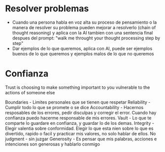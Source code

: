 
# Resolver problemas

- Cuando una persona habla en voz alta su proceso de pensamiento o la manera de resolver su problema pueden mejorar a resolverlo (chain of thought reasoning) y aplica con la AI tambien con una sentencia final despues del prompt: "walk me throught your thought processing step by step"
- Dar ejemplos de lo que queremos, aplica con AI, puede ser ejemplos buenos de lo que queremos y ejemplos malos de lo que no queremos

# Confianza

Trust is choosing to make something important to you vulnerable to the actions of someone else

Boundaries - Limites personales que se tienen que respetar
Reliability - Cumplir todo lo que se promete o se dice
Accountability - Hacernos resposables de los errores, pedir disculpas y corregir el error. Cuando hay confianza puedo hacerme responsable de mis errores.
Vault - Lo que te comparte lo guardare en confianza, y guardar lo de los demas.
Integrity - Elegir valentia sobre conformidad. Elegir lo que esta nien sobre lo que es divertido, rapido o facil y practicar mis valores, no solo hablar de ellos. 
No judgment - sin juzgar
Generosity - Es pensar que mis palabras, acciones e intenciones son generosas y hablarlo conmigo 

